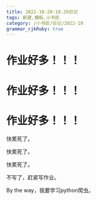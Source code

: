 ```yaml
---
title: 2022-10-20-10.20日记
tags: 新建,模板,小书匠
category: /小书匠/日记/2022-10
grammar_cjkRuby: true
---
```



# 作业好多！！！

# 作业好多！！！

# 作业好多！！！

快累死了。

快累死了。

快累死了。

不写了，赶紧写作业。

By the way，我要学习python爬虫。
